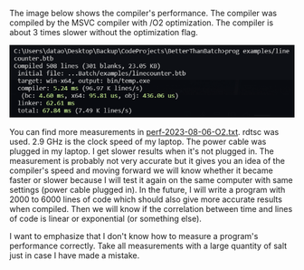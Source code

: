 
The image below shows the compiler's performance.
The compiler was compiled by the MSVC compiler with /O2 optimization.
The compiler is about 3 times slower without the optimization flag.

![](/docs/img/perf-2023-08-06.png)

You can find more measurements in [perf-2023-08-06-O2.txt](/docs/stats/perf-2023-08-06-O2.txt).
rdtsc was used. 2.9 GHz is the clock speed of my laptop. The power cable was plugged in
my laptop. I get slower results when it's not plugged in.
The measurement is probably not very accurate but it gives you an idea
of the compiler's speed and moving forward we will know whether it
became faster or slower because I will test it again on the same computer with same
settings (power cable plugged in). In the future, I will write a program
with 2000 to 6000 lines of code which should also give more accurate
results when compiled. Then we will know if the correlation between time
and lines of code is linear or exponential (or something else).

I want to emphasize that I don't know how to measure a program's performance
correctly. Take all measurements with a large quantity of salt just in case I have
made a mistake.
